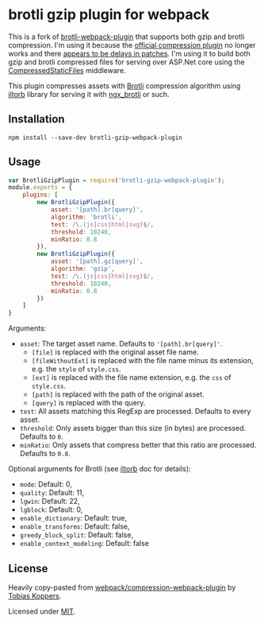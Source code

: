 # brotli gzip plugin for webpack

This is a fork of [brotli-webpack-plugin](https://github.com/mynameiswhm/brotli-webpack-plugin) that supports both gzip and brotli compression. I'm using it because the [official compression plugin](https://github.com/webpack-contrib/compression-webpack-plugin) no longer works and there [appears to be delays in patches](https://github.com/webpack-contrib/compression-webpack-plugin/pull/45). 
I'm using it to build both gzip and brotli compressed files for serving over ASP.Net core using the [CompressedStaticFiles](https://github.com/AnderssonPeter/CompressedStaticFiles) middleware.

This plugin compresses assets with [Brotli](https://github.com/google/brotli) compression algorithm using [iltorb](https://github.com/MayhemYDG/iltorb#brotliparams) library for serving it with [ngx_brotli](https://github.com/google/ngx_brotli) or such.


## Installation

```
npm install --save-dev brotli-gzip-webpack-plugin
```

## Usage

``` javascript
var BrotliGzipPlugin = require('brotli-gzip-webpack-plugin');
module.exports = {
	plugins: [
		new BrotliGzipPlugin({
			asset: '[path].br[query]',
			algorithm: 'brotli',
			test: /\.(js|css|html|svg)$/,
			threshold: 10240,
			minRatio: 0.8
		}),
		new BrotliGzipPlugin({
			asset: '[path].gz[query]',
			algorithm: 'gzip',
			test: /\.(js|css|html|svg)$/,
			threshold: 10240,
			minRatio: 0.8
		})
	]
}
```

Arguments:

* `asset`: The target asset name. Defaults to `'[path].br[query]'`.
  * `[file]` is replaced with the original asset file name.
  * `[fileWithoutExt]` is replaced with the file name minus its extension, e.g. the `style` of `style.css`.
  * `[ext]` is replaced with the file name extension, e.g. the `css` of `style.css`.
  * `[path]` is replaced with the path of the original asset.
  * `[query]` is replaced with the query.
* `test`: All assets matching this RegExp are processed. Defaults to every asset.
* `threshold`: Only assets bigger than this size (in bytes) are processed. Defaults to `0`.
* `minRatio`: Only assets that compress better that this ratio are processed. Defaults to `0.8`.

Optional arguments for Brotli (see [iltorb](https://github.com/MayhemYDG/iltorb#brotliparams) doc for details):
* `mode`: Default: 0,
* `quality`: Default: 11,
* `lgwin`: Default: 22,
* `lgblock`: Default: 0,
* `enable_dictionary`: Default: true,
* `enable_transforms`: Default: false,
* `greedy_block_split`: Default: false,
* `enable_context_modeling`: Default: false

## License

Heavily copy-pasted from [webpack/compression-webpack-plugin](https://github.com/webpack/compression-webpack-plugin) by [Tobias Koppers](https://github.com/sokra).

Licensed under [MIT](./LICENSE).
